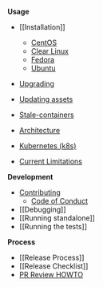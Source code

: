 **Usage**
* [[Installation]]
  * [CentOS](/clearcontainers/runtime/wiki/Installing-Clear-Containers-3.0-on-CentOS)
  * [Clear Linux](/clearcontainers/runtime/wiki/Installing-Clear-Containers-3.0-on-Clear-Linux)
  * [Fedora](/clearcontainers/runtime/wiki/Installing-Clear-Containers-3.0-on-Fedora)
  * [Ubuntu](/clearcontainers/runtime/wiki/Installing-Clear-Containers-3.0-on-Ubuntu)

* [Upgrading](/clearcontainers/runtime/blob/master/docs/upgrading.md)

* [Updating assets](/clearcontainers/runtime/blob/master/docs/assets-update.md)

* [Stale-containers](/clearcontainers/runtime/wiki/Stale-containers)

* [Architecture](/clearcontainers/runtime/blob/master/docs/architecture/architecture.md)

* [Kubernetes (k8s)](/clearcontainers/runtime/wiki/Clear-Containers-and-Kubernetes)

* [Current Limitations](/clearcontainers/runtime/wiki/Current-Limitations)

**Development**
* [Contributing](/clearcontainers/runtime/blob/master/CONTRIBUTING.md)
  * [Code of Conduct](/clearcontainers/runtime/blob/master/CODE_OF_CONDUCT.md)
* [[Debugging]]
* [[Running standalone]]
* [[Running the tests]]

**Process**
* [[Release Process]]
* [[Release Checklist]]
* [PR Review HOWTO](/clearcontainers/runtime/wiki/PR-Review-HOWTO)
